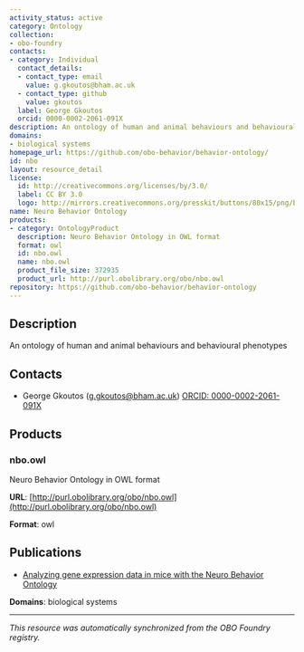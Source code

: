 ```yaml
---
activity_status: active
category: Ontology
collection:
- obo-foundry
contacts:
- category: Individual
  contact_details:
  - contact_type: email
    value: g.gkoutos@bham.ac.uk
  - contact_type: github
    value: gkoutos
  label: George Gkoutos
  orcid: 0000-0002-2061-091X
description: An ontology of human and animal behaviours and behavioural phenotypes
domains:
- biological systems
homepage_url: https://github.com/obo-behavior/behavior-ontology/
id: nbo
layout: resource_detail
license:
  id: http://creativecommons.org/licenses/by/3.0/
  label: CC BY 3.0
  logo: http://mirrors.creativecommons.org/presskit/buttons/80x15/png/by.png
name: Neuro Behavior Ontology
products:
- category: OntologyProduct
  description: Neuro Behavior Ontology in OWL format
  format: owl
  id: nbo.owl
  name: nbo.owl
  product_file_size: 372935
  product_url: http://purl.obolibrary.org/obo/nbo.owl
repository: https://github.com/obo-behavior/behavior-ontology
---
```

## Description

An ontology of human and animal behaviours and behavioural phenotypes

## Contacts

- George Gkoutos (g.gkoutos@bham.ac.uk) [ORCID: 0000-0002-2061-091X](https://orcid.org/0000-0002-2061-091X)

## Products

### nbo.owl

Neuro Behavior Ontology in OWL format

**URL**: [http://purl.obolibrary.org/obo/nbo.owl](http://purl.obolibrary.org/obo/nbo.owl)

**Format**: owl

## Publications

- [Analyzing gene expression data in mice with the Neuro Behavior Ontology](https://www.ncbi.nlm.nih.gov/pubmed/24177753)

**Domains**: biological systems

---

*This resource was automatically synchronized from the OBO Foundry registry.*